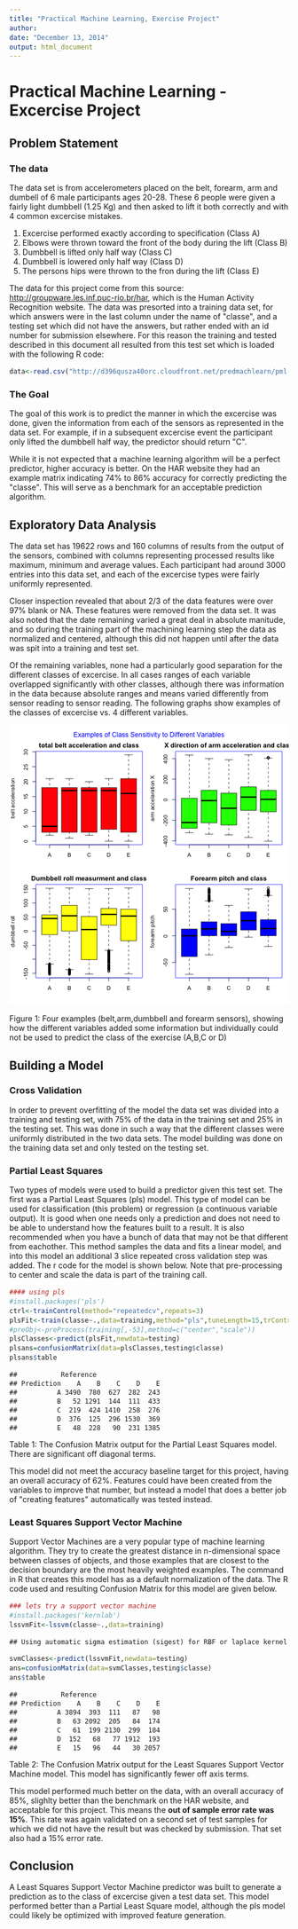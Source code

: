 ```yaml
---
title: "Practical Machine Learning, Exercise Project"
author: 
date: "December 13, 2014"
output: html_document
---
```

# Practical Machine Learning - Excercise Project
## Problem Statement
### The data
The data set is from accelerometers placed on the belt, forearm, arm and dumbell of 6 male participants ages 20-28.  These 6 people were given a fairly light dumbbell (1.25 Kg) and then asked to lift it both correctly and with 4 common excercise mistakes.  
1. Excercise performed exactly according to specification (Class A)
2. Elbows were thrown toward the front of the body during the lift (Class B)
3. Dumbbell is lifted only half way (Class C)
4. Dumbbell is lowered only half way (Class D)
5. The persons hips were thrown to the fron during the lift (Class E)

The data for this project come from this source: http://groupware.les.inf.puc-rio.br/har, which is the Human Activity Recognition website.  The data was presorted into a training data set, for which answers were in the last column under the name of "classe", and a testing set which did not have the answers, but rather ended with an id number for submission elsewhere.  For this reason the training and tested described in this document all resulted from this test set which is loaded with the following R code:


```r
data<-read.csv("http://d396qusza40orc.cloudfront.net/predmachlearn/pml-training.csv")
```
### The Goal
The goal of this work is to predict the manner in which the excercise was done, given the information from each of the sensors as represented in the data set.  For example, if in a subsequent excercise event the participant only lifted the dumbbell half way, the predictor should return "C".

While it is not expected that a machine learning algorithm will be a perfect predictor, higher accuracy is better.  On the HAR website they had an example matrix indicating 74% to 86% accuracy for correctly predicting the "classe".  This will serve as a benchmark for an acceptable prediction algorithm. 

## Exploratory Data Analysis
The data set has 19622 rows and 160 columns of results from the output of the sensors, combined with columns representing processed results like maximum, minimum and average values.  Each participant had around 3000 entries into this data set, and each of the excercise types were fairly uniformly represented.  

Closer inspection revealed that about 2/3 of the data features were over 97% blank or NA. These features were removed from the data set.  It was also noted that the date remaining varied a great deal in absolute manitude, and so during the training part of the machining learning step the data as normalized and centered, although this did not happen until after the data was spit into a training and test set.  

Of the remaining variables, none had a particularly good separation for the different classes of excercise.  In all cases ranges of each variable overlapped significantly with other classes, although there was information in the data because absolute ranges and means varied differently from sensor reading to sensor reading. The following graphs show examples of the classes of excercise vs. 4 different variables.

![plot of chunk boxplots1](figure/boxplots1-1.png) 


Figure 1:  Four examples (belt,arm,dumbbell and forearm sensors), showing how the different variables added some information but individually could not be used to predict the class of the exercise (A,B,C or D)

## Building a Model
### Cross Validation
In order to prevent overfitting of the model the data set was divided into a training and testing set, with 75% of the data in the training set and 25% in the testing set.  This was done in such a way that the different classes were uniformly distributed in the two data sets.  The model building was done on the training data set and only tested on the testing set. 


### Partial Least Squares
Two types of models were used to build a predictor given this test set.  The first was a Partial Least Squares (pls) model.  This type of model can be used for classification (this problem) or regression (a continuous variable output).  It is good when one needs only a prediction and does not need to be able to understand how the features built to a result.  It is also recommended when you have a bunch of data that may not be that different from eachother.  This method samples the data and fits a linear model, and into this model an additional 3 slice repeated cross validation step was added.  The r code for the model is shown below.  Note that pre-processing to center and scale the data is part of the training call. 


```r
#### using pls
#install.packages('pls')
ctrl<-trainControl(method="repeatedcv",repeats=3)
plsFit<-train(classe~.,data=training,method="pls",tuneLength=15,trControl=ctrl,preProc=c("center","scale"))
#preObj<-preProcess(training[,-53],method=c("center","scale"))
plsClasses<-predict(plsFit,newdata=testing)
plsans=confusionMatrix(data=plsClasses,testing$classe)
plsans$table
```

```
##           Reference
## Prediction    A    B    C    D    E
##          A 3490  780  627  282  243
##          B   52 1291  144  111  433
##          C  219  424 1410  258  276
##          D  376  125  296 1530  369
##          E   48  228   90  231 1385
```
Table 1: The Confusion Matrix output for the Partial Least Squares model.  There are significant off diagonal terms.

This model did not meet the accuracy baseline target for this project, having an overall accuracy of 62%.  Features could have been created from the variables to improve that number, but instead a model that does a better job of "creating features" automatically was tested instead. 

### Least Squares Support Vector Machine
Support Vector Machines are a very popular type of machine learning algorithm.  They try to create the greatest distance in n-dimensional space between classes of objects, and those examples that are closest to the decision boundary are the most heavily weighted examples.  The command in R that creates this model has as a default normalization of the data.  The R code used and resulting Confusion Matrix for this model are given below. 

```r
### lets try a support vector machine
#install.packages('kernlab')
lssvmFit<-lssvm(classe~.,data=training)
```

```
## Using automatic sigma estimation (sigest) for RBF or laplace kernel
```

```r
svmClasses<-predict(lssvmFit,newdata=testing)
ans=confusionMatrix(data=svmClasses,testing$classe)
ans$table
```

```
##           Reference
## Prediction    A    B    C    D    E
##          A 3894  393  111   87   98
##          B   63 2092  205   84  174
##          C   61  199 2130  299  184
##          D  152   68   77 1912  193
##          E   15   96   44   30 2057
```
Table 2: The Confusion Matrix output for the Least Squares Support Vector Machine model.  This model has significantly fewer off axis terms.  

This model performed much better on the data, with an overall accuracy of 85%, slighlty better than the benchmark on the HAR website, and acceptable for this project.  This means the **out of sample error rate was 15%**.  This rate was again validated on a second set of test samples for which we did not have the result but was checked by submission.  That set also had a 15% error rate.

## Conclusion
A Least Squares Support Vector Machine predictor was built to generate a prediction as to the class of excercise given a test data set.  This model performed better than a Partial Least Square model, although the pls model could likely be optimized with improved feature generation.  
